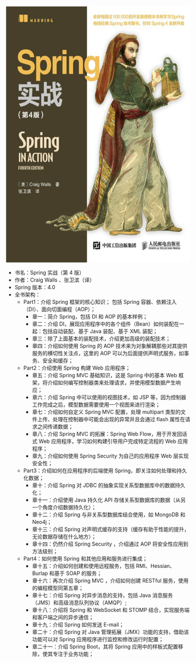 
![Spring实战（第四版）](https://github.com/GJXAIOU/Notes/blob/master/Java/Books/SpringInActionFourthEdition/README.resource/Spring%E5%AE%9E%E6%88%98%EF%BC%88%E7%AC%AC%E5%9B%9B%E7%89%88%EF%BC%89.png)


- 书名：Spring 实战（第 4 版）
- 作者：Craig Walls 、张卫滨（译）
- Spring 版本：4.0
- 全书架构：
  - Part1：介绍 Spring 框架的核心知识；
  包括 Spring 容器、依赖注入（DI）、面向切面编程（AOP）；
    - 章一：简介 Spring，包括 DI 和 AOP 的基本样例；
    - 章二：介绍 DI，展现应用程序中的各个组件（Bean）如何装配在一起：包括自动装配、基于 Java 装配、基于 XML 装配；
    - 章三：除了上面基本的装配技术，介绍更加高级的装配技术；
    - 章四：介绍如何使用 Spring 的 AOP 技术来为对象解耦那些对其提供服务的横切性关注点，这里的 AOP 可以为后面提供声明式服务，如事务、安全和缓存；
  - Part2：介绍使用 Spring 构建 Web 应用程序；
    - 章五：介绍 Spring MVC 基础知识，这是 Spring  中的基本 Web 框架，将介绍如何编写控制器类来处理请求，并使用模型数据产生响应；
    - 章六：介绍 Spring 中可以使用的视图技术，如 JSP 等，因为控制器工作完成之后，模型数据需要使用一个视图来进行渲染；
    - 章七：介绍如何自定义 Spring MVC 配置，处理 multipart 类型的文件上传、处理在控制器中可能会出现的异常并且会通过 flash 属性在请求之间传递数据；
    - 章八：介绍 Spring MVC 的拓展：Spring Web Flow，用于开发回话式 Web 应用程序，学习如何构建引导用户完成特定流程的 Web 应用程序；
    - 章九：介绍如何使用 Spring Security 为自己的应用程序 Web 层实现安全性；
  - Part3：介绍如何在应用程序的后端使用 Spring，即关注如何处理和持久化数据；
    - 章十：介绍 Spring 对 JDBC 的抽象实现关系型数据库中的数据持久化；
    - 章十一：介绍使用 Java 持久化 API 存储关系型数据库的数据（从另一个角度介绍数据持久化）；
    - 章十二：介绍 Spring 与非关系型数据库结合使用，如 MongoDB 和 Neo4j；
    - 章十三：介绍 Spring 对声明式缓存的支持（缓存有助于性能的提升，无论数据存储在什么地方）；
    - 章十四：仍然介绍 Spring Security ，介绍通过 AOP 将安全性应用到方法级别；
  - Part4：如何使用 Spring 和其他应用和服务进行集成；
    - 章十五：介绍如何创建和使用远程服务，包括 RMI、Hessian、Burlap 和基于 SOAP 的服务；
    - 章十六：再次介绍 Spring MVC ，介绍如何创建 RESTful 服务，使用的编程模型同第五章；
    - 章十七：介绍 Spring 对异步消息的支持，包括 Java 消息服务（JMS）和高级消息队列协议（AMQP）;
    - 章十八：介绍将 Spring 和 WebSocket 和 STOMP 结合，实现服务端和客户端之间的异步通信；
    - 章十九：介绍 Spring 如何发送 E-mail；
    - 章二十：介绍 Spring 对 Java 管理拓展（JMX）功能的支持，借助该功能可以对 Spring 应用程序进行监控和修改运行时配置；
    - 章二十一：介绍 Spring Boot，其将 Spring 应用中的样板式配置移除，使其专注于业务功能；

